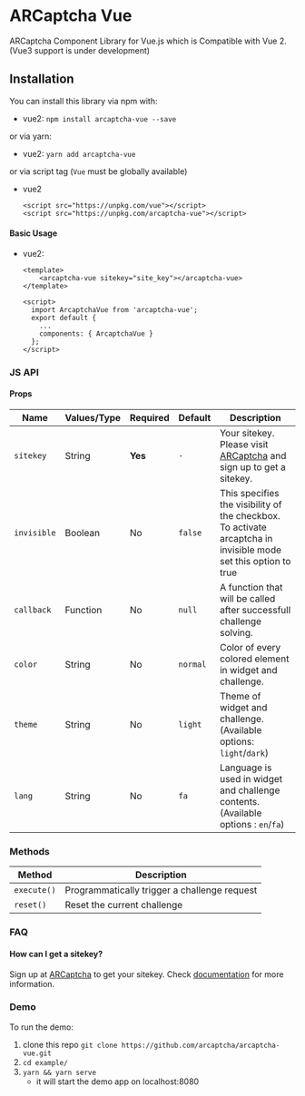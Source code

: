 # ARCaptcha Vue

ARCaptcha Component Library for Vue.js which is Compatible with Vue 2. (Vue3 support is under development)

## Installation

You can install this library via npm with:

- vue2: `npm install arcaptcha-vue --save`

or via yarn:

- vue2: `yarn add arcaptcha-vue`

or via script tag (`Vue` must be globally available)

- vue2
  ```
  <script src="https://unpkg.com/vue"></script>
  <script src="https://unpkg.com/arcaptcha-vue"></script>
  ```

#### Basic Usage

- vue2:

  ```
  <template>
      <arcaptcha-vue sitekey="site_key"></arcaptcha-vue>
  </template>

  <script>
    import ArcaptchaVue from 'arcaptcha-vue';
    export default {
      ...
      components: { ArcaptchaVue }
    };
  </script>
  ```

### JS API

#### Props

| Name        | Values/Type | Required | Default  | Description                                                                                                    |
| ----------- | ----------- | -------- | -------- | -------------------------------------------------------------------------------------------------------------- |
| `sitekey`   | String      | **Yes**  | `-`      | Your sitekey. Please visit [ARCaptcha](https://arcaptcha.ir) and sign up to get a sitekey.                     |
| `invisible` | Boolean     | No       | `false`  | This specifies the visibility of the checkbox. To activate arcaptcha in invisible mode set this option to true |
| `callback`  | Function    | No       | `null`   | A function that will be called after successfull challenge solving.                                            |
| `color`     | String      | No       | `normal` | Color of every colored element in widget and challenge.                                                        |
| `theme`     | String      | No       | `light`  | Theme of widget and challenge.(Available options: `light`/`dark`)                                              |
| `lang`      | String      | No       | `fa`     | Language is used in widget and challenge contents.(Available options : `en`/`fa`)                              |

### Methods

| Method      | Description                                  |
| ----------- | -------------------------------------------- |
| `execute()` | Programmatically trigger a challenge request |
| `reset()`   | Reset the current challenge                  |

### FAQ

#### How can I get a sitekey?

Sign up at [ARCaptcha](https://arcaptcha.ir) to get your sitekey. Check [documentation](https://docs.arcaptcha.ir) for more information.

### Demo

To run the demo:

1. clone this repo `git clone https://github.com/arcaptcha/arcaptcha-vue.git`
2. `cd example/`
3. `yarn && yarn serve`
   - it will start the demo app on localhost:8080
